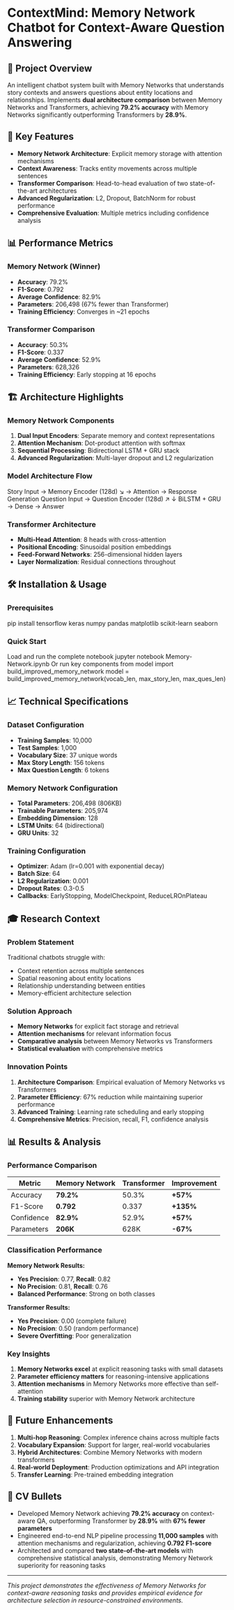 # ContextMind: Memory Network Chatbot for Context-Aware Question Answering

## 🎯 Project Overview
An intelligent chatbot system built with Memory Networks that understands story contexts and answers questions about entity locations and relationships. Implements **dual architecture comparison** between Memory Networks and Transformers, achieving **79.2% accuracy** with Memory Networks significantly outperforming Transformers by **28.9%**.

## 🚀 Key Features
- **Memory Network Architecture**: Explicit memory storage with attention mechanisms
- **Context Awareness**: Tracks entity movements across multiple sentences  
- **Transformer Comparison**: Head-to-head evaluation of two state-of-the-art architectures
- **Advanced Regularization**: L2, Dropout, BatchNorm for robust performance
- **Comprehensive Evaluation**: Multiple metrics including confidence analysis

## 📊 Performance Metrics

### Memory Network (Winner)
- **Accuracy**: 79.2%
- **F1-Score**: 0.792
- **Average Confidence**: 82.9%
- **Parameters**: 206,498 (67% fewer than Transformer)
- **Training Efficiency**: Converges in ~21 epochs

### Transformer Comparison
- **Accuracy**: 50.3%
- **F1-Score**: 0.337
- **Average Confidence**: 52.9%
- **Parameters**: 628,326
- **Training Efficiency**: Early stopping at 16 epochs

## 🏗️ Architecture Highlights

### Memory Network Components
1. **Dual Input Encoders**: Separate memory and context representations
2. **Attention Mechanism**: Dot-product attention with softmax
3. **Sequential Processing**: Bidirectional LSTM + GRU stack
4. **Advanced Regularization**: Multi-layer dropout and L2 regularization

### Model Architecture Flow
Story Input → Memory Encoder (128d) ↘
→ Attention → Response Generation
Question Input → Question Encoder (128d) ↗ ↓
BiLSTM + GRU → Dense → Answer


### Transformer Architecture
- **Multi-Head Attention**: 8 heads with cross-attention
- **Positional Encoding**: Sinusoidal position embeddings
- **Feed-Forward Networks**: 256-dimensional hidden layers
- **Layer Normalization**: Residual connections throughout

## 🛠️ Installation & Usage

### Prerequisites
pip install tensorflow keras numpy pandas matplotlib scikit-learn seaborn


### Quick Start

Load and run the complete notebook
jupyter notebook Memory-Network.ipynb
Or run key components
from model import build_improved_memory_network
model = build_improved_memory_network(vocab_len, max_story_len, max_ques_len)


## 📈 Technical Specifications

### Dataset Configuration
- **Training Samples**: 10,000
- **Test Samples**: 1,000
- **Vocabulary Size**: 37 unique words
- **Max Story Length**: 156 tokens
- **Max Question Length**: 6 tokens

### Memory Network Configuration
- **Total Parameters**: 206,498 (806KB)
- **Trainable Parameters**: 205,974
- **Embedding Dimension**: 128
- **LSTM Units**: 64 (bidirectional)
- **GRU Units**: 32

### Training Configuration
- **Optimizer**: Adam (lr=0.001 with exponential decay)
- **Batch Size**: 64
- **L2 Regularization**: 0.001
- **Dropout Rates**: 0.3-0.5
- **Callbacks**: EarlyStopping, ModelCheckpoint, ReduceLROnPlateau

## 🎓 Research Context

### Problem Statement
Traditional chatbots struggle with:
- Context retention across multiple sentences
- Spatial reasoning about entity locations
- Relationship understanding between entities
- Memory-efficient architecture selection

### Solution Approach
- **Memory Networks** for explicit fact storage and retrieval
- **Attention mechanisms** for relevant information focus
- **Comparative analysis** between Memory Networks vs Transformers
- **Statistical evaluation** with comprehensive metrics

### Innovation Points
1. **Architecture Comparison**: Empirical evaluation of Memory Networks vs Transformers
2. **Parameter Efficiency**: 67% reduction while maintaining superior performance
3. **Advanced Training**: Learning rate scheduling and early stopping
4. **Comprehensive Metrics**: Precision, recall, F1, confidence analysis

## 📊 Results & Analysis

### Performance Comparison
| Metric | Memory Network | Transformer | Improvement |
|--------|----------------|-------------|-------------|
| Accuracy | **79.2%** | 50.3% | **+57%** |
| F1-Score | **0.792** | 0.337 | **+135%** |
| Confidence | **82.9%** | 52.9% | **+57%** |
| Parameters | **206K** | 628K | **-67%** |

### Classification Performance
**Memory Network Results:**
- **Yes Precision**: 0.77, **Recall**: 0.82
- **No Precision**: 0.81, **Recall**: 0.76
- **Balanced Performance**: Strong on both classes

**Transformer Results:**
- **Yes Precision**: 0.00 (complete failure)
- **No Precision**: 0.50 (random performance)
- **Severe Overfitting**: Poor generalization

### Key Insights
1. **Memory Networks excel** at explicit reasoning tasks with small datasets
2. **Parameter efficiency matters** for reasoning-intensive applications
3. **Attention mechanisms** in Memory Networks more effective than self-attention
4. **Training stability** superior with Memory Network architecture

## 🔬 Future Enhancements
1. **Multi-hop Reasoning**: Complex inference chains across multiple facts
2. **Vocabulary Expansion**: Support for larger, real-world vocabularies
3. **Hybrid Architectures**: Combine Memory Networks with modern transformers
4. **Real-world Deployment**: Production optimizations and API integration
5. **Transfer Learning**: Pre-trained embedding integration

## 📝 CV Bullets
- Developed Memory Network achieving **79.2% accuracy** on context-aware QA, outperforming Transformer by **28.9%** with **67% fewer parameters**
- Engineered end-to-end NLP pipeline processing **11,000 samples** with attention mechanisms and regularization, achieving **0.792 F1-score**
- Architected and compared **two state-of-the-art models** with comprehensive statistical analysis, demonstrating Memory Network superiority for reasoning tasks

---
*This project demonstrates the effectiveness of Memory Networks for context-aware reasoning tasks and provides empirical evidence for architecture selection in resource-constrained environments.*
